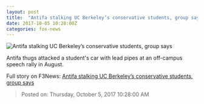 ```yaml
---
layout: post
title:  "Antifa stalking UC Berkeley’s conservative students, group says"
date: 2017-10-05 10:28:00Z
categories: fox-news
---
```


![Antifa stalking UC Berkeley’s conservative students, group says](http://a57.foxnews.com/images.foxnews.com/content/fox-news/us/2017/10/05/antifa-stalking-uc-berkeley-s-conservative-students-group-says/_jcr_content/article-text/article-par-8/inline_spotlight_ima/image.img.jpg/612/344/1507212028665.jpg?ve=1&tl=1)

Antifa thugs attacked a student's car with lead pipes at an off-campus speech rally in August.


Full story on F3News: [Antifa stalking UC Berkeley’s conservative students, group says](http://www.f3nws.com/n/3Rg4JG)

> Posted on: Thursday, October 5, 2017 10:28:00 AM
